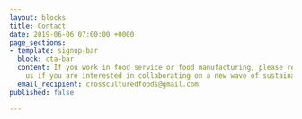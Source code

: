```yaml
---
layout: blocks
title: Contact
date: 2019-06-06 07:00:00 +0000
page_sections:
- template: signup-bar
  block: cta-bar
  content: If you work in food service or food manufacturing, please reach out to
    us if you are interested in collaborating on a new wave of sustainable foods!
  email_recipient: crossculturedfoods@gmail.com
published: false

---
```

